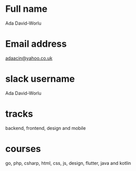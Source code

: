 # Full name
Ada David-Worlu
# Email address
adaacin@yahoo.co.uk
# slack username
Ada David-Worlu
# tracks
backend, frontend, design and mobile
# courses 
go, php, csharp, html, css, js, design, flutter, java and kotlin
